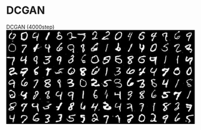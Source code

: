  # DCGAN



DCGAN    (4000step)
![image](https://github.com/Allen123321/D-L/blob/master/gan-network/local_run/04000-gen.jpg)
